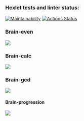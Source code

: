 ### Hexlet tests and linter status:
[![Maintainability](https://api.codeclimate.com/v1/badges/a99a88d28ad37a79dbf6/maintainability)](https://codeclimate.com/github/codeclimate/codeclimate/maintainability)
[![Actions Status](https://github.com/unbulanov/frontend-project-44/workflows/hexlet-check/badge.svg)](https://github.com/unbulanov/frontend-project-44/actions)

### Brain-even
<a href="https://asciinema.org/a/kO5wr7XxGDPQso9no0xSQAbko" target="_blank"><img src="https://asciinema.org/a/kO5wr7XxGDPQso9no0xSQAbko.svg" /></a>

### Brain-calc
<a href="https://asciinema.org/a/xIB7hZDLFD2JCiZJ5Jr8tvp0a" target="_blank"><img src="https://asciinema.org/a/xIB7hZDLFD2JCiZJ5Jr8tvp0a.svg" /></a>

### Brain-gcd
<a href="https://asciinema.org/a/DvbkDiQu7YwhyuY5z9dnWeNK8" target="_blank"><img src="https://asciinema.org/a/DvbkDiQu7YwhyuY5z9dnWeNK8.svg" /></a>

#### Brain-progression
<a href="https://asciinema.org/a/5Pw0lGOoQpBfpBPocOUF1TEc8" target="_blank"><img src="https://asciinema.org/a/5Pw0lGOoQpBfpBPocOUF1TEc8.svg" /></a>